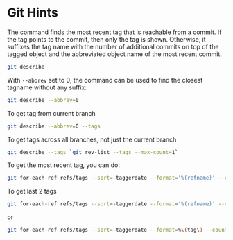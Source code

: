 # Git Hints

The command finds the most recent tag that is reachable from a commit.
If the tag points to the commit, then only the tag is shown.
Otherwise, it suffixes the tag name with the number of additional commits on top of the tagged object and the abbreviated object name of the most recent commit.
```sh
git describe
```

With `--abbrev` set to 0, the command can be used to find the closest tagname without any suffix:
```sh
git describe --abbrev=0
```
To get tag from current branch
```sh
git describe --abbrev=0 --tags
``` 
To get tags across all branches, not just the current branch
```sh
git describe --tags `git rev-list --tags --max-count=1`
```

To get the most recent tag, you can do:
```sh
git for-each-ref refs/tags --sort=-taggerdate --format='%(refname)' --count=1
```
To get last 2 tags
```sh
git for-each-ref refs/tags --sort=-taggerdate --format='%(refname)' --count=2
```
or 
```sh
git for-each-ref refs/tags --sort=-taggerdate --format=%\(tag\) --count=2
```

